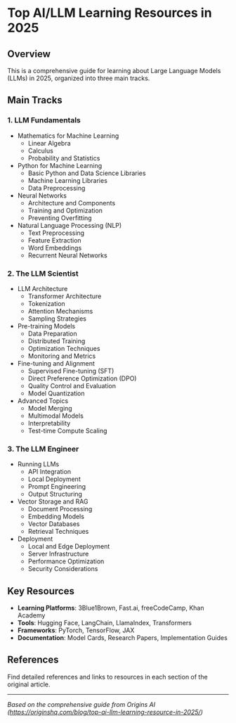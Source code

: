 # Top AI/LLM Learning Resources in 2025

## Overview
This is a comprehensive guide for learning about Large Language Models (LLMs) in 2025, organized into three main tracks.

## Main Tracks

### 1. LLM Fundamentals
- Mathematics for Machine Learning
  - Linear Algebra
  - Calculus
  - Probability and Statistics
- Python for Machine Learning
  - Basic Python and Data Science Libraries
  - Machine Learning Libraries
  - Data Preprocessing
- Neural Networks
  - Architecture and Components
  - Training and Optimization
  - Preventing Overfitting
- Natural Language Processing (NLP)
  - Text Preprocessing
  - Feature Extraction
  - Word Embeddings
  - Recurrent Neural Networks

### 2. The LLM Scientist
- LLM Architecture
  - Transformer Architecture
  - Tokenization
  - Attention Mechanisms
  - Sampling Strategies
- Pre-training Models
  - Data Preparation
  - Distributed Training
  - Optimization Techniques
  - Monitoring and Metrics
- Fine-tuning and Alignment
  - Supervised Fine-tuning (SFT)
  - Direct Preference Optimization (DPO)
  - Quality Control and Evaluation
  - Model Quantization
- Advanced Topics
  - Model Merging
  - Multimodal Models
  - Interpretability
  - Test-time Compute Scaling

### 3. The LLM Engineer
- Running LLMs
  - API Integration
  - Local Deployment
  - Prompt Engineering
  - Output Structuring
- Vector Storage and RAG
  - Document Processing
  - Embedding Models
  - Vector Databases
  - Retrieval Techniques
- Deployment
  - Local and Edge Deployment
  - Server Infrastructure
  - Performance Optimization
  - Security Considerations

## Key Resources
- **Learning Platforms**: 3Blue1Brown, Fast.ai, freeCodeCamp, Khan Academy
- **Tools**: Hugging Face, LangChain, LlamaIndex, Transformers
- **Frameworks**: PyTorch, TensorFlow, JAX
- **Documentation**: Model Cards, Research Papers, Implementation Guides

## References
Find detailed references and links to resources in each section of the original article.

---
*Based on the comprehensive guide from Origins AI (https://originshq.com/blog/top-ai-llm-learning-resource-in-2025/)*
